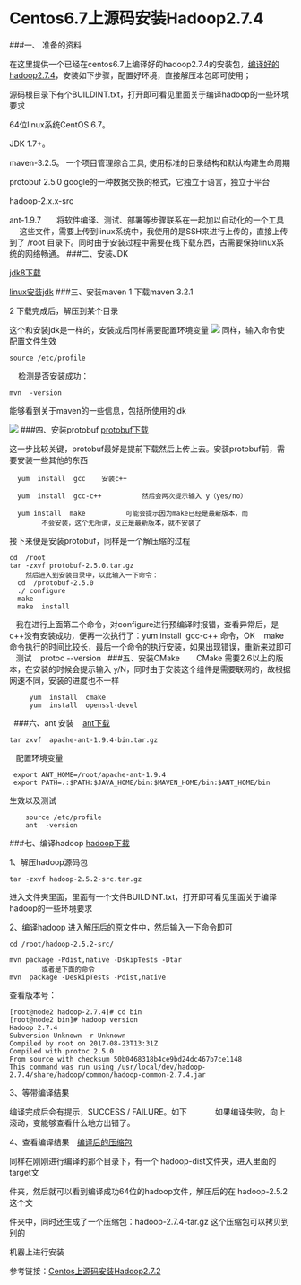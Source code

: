 # Centos6.7上源码安装Hadoop2.7.4


###一、	准备的资料

在这里提供一个已经在centos6.7上编译好的hadoop2.7.4的安装包，[编译好的hadoop2.7.4](https://pan.baidu.com/s/1c3cLQxi)，安装如下步骤，配置好环境，直接解压本包即可使用；
源码根目录下有个BUILDINT.txt，打开即可看见里面关于编译hadoop的一些环境要求　　64位linux系统CentOS 6.7。
JDK 1.7+。
maven-3.2.5。 一个项目管理综合工具, 使用标准的目录结构和默认构建生命周期protobuf 2.5.0  google的一种数据交换的格式，它独立于语言，独立于平台hadoop-2.x.x-src 　　 ant-1.9.7　　将软件编译、测试、部署等步骤联系在一起加以自动化的一个工具　
这些文件，需要上传到linux系统中，我使用的是SSH来进行上传的，直接上传到了 /root 目录下。同时由于安装过程中需要在线下载东西，古需要保持linux系统的网络畅通。###二、安装JDK

[jdk8下载](https://pan.baidu.com/s/1nwHKZ3r)
[linux安装jdk](https://www.jianshu.com/p/81347430dffb)###三、安装maven
1 下载maven 3.2.1

2 下载完成后，解压到某个目录这个和安装jdk是一样的，安装成后同样需要配置环境变量
![](http://p2ehgqigv.bkt.clouddn.com/18-2-1/63776057.jpg)同样，输入命令使配置文件生效　　
	source /etc/profile    
检测是否安装成功：　　	mvn  -version能够看到关于maven的一些信息，包括所使用的jdk

![](http://p2ehgqigv.bkt.clouddn.com/18-2-1/18129211.jpg)###四、安装protobuf 
[protobuf下载](https://pan.baidu.com/s/1nwbN6CL)这一步比较关键，protobuf最好是提前下载然后上传上去。安装protobuf前，需要安装一些其他的东西

```
  yum  install  gcc    安装c++ 
  yum  install  gcc-c++          然后会两次提示输入 y（yes/no） 
  yum install  make          可能会提示因为make已经是最新版本，而		不会安装，这个无所谓，反正是最新版本，就不安装了
```接下来便是安装protobuf，同样是一个解压缩的过程
```
cd  /roottar -zxvf protobuf-2.5.0.tar.gz    然后进入到安装目录中，以此输入一下命令：　  cd  /protobuf-2.5.0  ./ configure  make  make  install
```   我在进行上面第二个命令，对configure进行预编译时报错，查看异常后，是c++没有安装成功，便再一次执行了：yum install  gcc-c++ 命令，OK   make  命令执行的时间比较长，最后一个命令的执行安装，如果出现错误，重新来过即可   测试    protoc  --version ###五、安装CMake　   CMake 需要2.6以上的版本，在安装的时候会提示输入 y/N，同时由于安装这个组件是需要联网的，故根据网速不同，安装的进度也不一样```
     yum  install  cmake          yum  install  openssl-devel
``` ###六、ant 安装   
[ant下载](https://pan.baidu.com/s/1sm2JK53)	
	tar zxvf  apache-ant-1.9.4-bin.tar.gz  
配置环境变量```
 export ANT_HOME=/root/apache-ant-1.9.4 export PATH=.:$PATH:$JAVA_HOME/bin:$MAVEN_HOME/bin:$ANT_HOME/bin
```生效以及测试　　

```
	source /etc/profile    ant  -version
```###七、编译hadoop 
[hadoop下载](https://pan.baidu.com/s/1brg1RWV)1、解压hadoop源码包　　	tar -zxvf hadoop-2.5.2-src.tar.gz
 进入文件夹里面，里面有一个文件BUILDINT.txt，打开即可看见里面关于编译hadoop的一些环境要求　　
2、编译hadoop	进入解压后的原文件中，然后输入一下命令即可 



``` 
cd /root/hadoop-2.5.2-src/
mvn package -Pdist,native -DskipTests -Dtar        或者是下面的命令　mvn  package -DeskipTests -Pdist,native

```查看版本号：

```
[root@node2 hadoop-2.7.4]# cd bin
[root@node2 bin]# hadoop version
Hadoop 2.7.4
Subversion Unknown -r Unknown
Compiled by root on 2017-08-23T13:31Z
Compiled with protoc 2.5.0
From source with checksum 50b0468318b4ce9bd24dc467b7ce1148
This command was run using /usr/local/dev/hadoop-2.7.4/share/hadoop/common/hadoop-common-2.7.4.jar

```3、等带编译结果编译完成后会有提示，SUCCESS / FAILURE。如下　　　如果编译失败，向上滚动，变能够查看什么地方出错了。4、查看编译结果　[编译后的压缩包](https://pan.baidu.com/s/1c3cLQxi)

同样在刚刚进行编译的那个目录下，有一个 hadoop-dist文件夹，进入里面的target文

件夹，然后就可以看到编译成功64位的hadoop文件，解压后的在 hadoop-2.5.2 这个文

件夹中，同时还生成了一个压缩包：hadoop-2.7.4-tar.gz 这个压缩包可以拷贝到别的

机器上进行安装 参考链接：[Centos上源码安装Hadoop2.7.2](http://blog.csdn.net/libingxin/article/details/51097071)

<!--
create time: 2018-02-01 21:17:40
Author: Alfred

This file is created by Marboo<http://marboo.io> template file $MARBOO_HOME/.media/starts/default.md
本文件由 Marboo<http://marboo.io> 模板文件 $MARBOO_HOME/.media/starts/default.md 创建
-->

